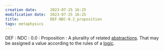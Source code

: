 ```yaml
---
creation date:		2023-07-25 16:25
modification date:	2023-07-25 16:25
title: 				DEF-NDC-0.2_proposition
tags: metaphysics
---
```

DEF : NDC : 0.0 : Proposition : A plurality of related [abstractions](obsidian://open?vault=Master&file=Research%20and%20Development%2FFundamental%20Metaphysics%2FProcess%20Calculus%2FDefinitions%2C%20Axioms%2C%20Propositions%2FDef-TC-0.1.2-abstraction). That may be assigned a value according to the rules of a [logic](obsidian://open?vault=Master&file=DEF-NDC-0.0_logic).
